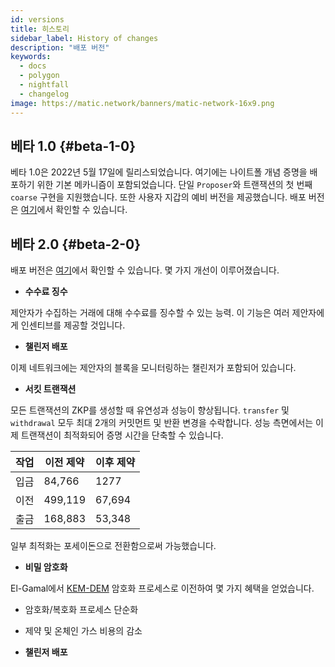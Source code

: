 ```yaml
---
id: versions
title: 히스토리
sidebar_label: History of changes
description: "배포 버전"
keywords:
  - docs
  - polygon
  - nightfall
  - changelog
image: https://matic.network/banners/matic-network-16x9.png
---
```



## 베타 1.0 {#beta-1-0}
베타 1.0은 2022년 5월 17일에 릴리스되었습니다. 여기에는 나이트폴 개념 증명을 배포하기 위한 기본 메카니즘이 포함되었습니다.
단일 `Proposer`와 트랜잭션의 첫 번째 `coarse` 구현을 지원했습니다. 또한 사용자 지갑의
예비 버전을 제공했습니다.
배포 버전은 [여기](https://github.com/EYBlockchain/nightfall_3/commit/bc3e475de3e2877f14430f9599e5b38ea960765b)에서 확인할 수 있습니다.

## 베타 2.0 {#beta-2-0}
배포 버전은 [여기](https://github.com/EYBlockchain/nightfall_3/commit/4c2af01ac95af5ea6f5b40071d73a1624f06ba46)에서 확인할 수 있습니다.
몇 가지 개선이 이루어졌습니다.
- **수수료 징수**

제안자가 수집하는 거래에 대해 수수료를 징수할 수 있는 능력. 이 기능은 여러 제안자에게 인센티브를 제공할 것입니다.
- **챌린저 배포**

이제 네트워크에는 제안자의 블록을 모니터링하는 챌린저가 포함되어 있습니다.
- **서킷 트랜잭션**

모든 트랜잭션의 ZKP를 생성할 때 유연성과 성능이 향상됩니다.  `transfer` 및 `withdrawal` 모두 최대 2개의 커밋먼트 및 반환 변경을 수락합니다.
성능 측면에서는 이제 트랜잭션이 최적화되어 증명 시간을 단축할 수 있습니다.

| 작업 | 이전 제약 | 이후 제약 |
|-----------|--------------------|------------------|
| 입금 | 84,766 | 1277 |
| 이전 | 499,119 | 67,694 |
| 출금 | 168,883 | 53,348 |

일부 최적화는 포세이돈으로 전환함으로써 가능했습니다.

- **비밀 암호화**

El-Gamal에서 [KEM-DEM](../protocol/secrets) 암호화 프로세스로 이전하여 몇 가지 혜택을 얻었습니다.
- 암호화/복호화 프로세스 단순화
- 제약 및 온체인 가스 비용의 감소

- **챌린저 배포**

